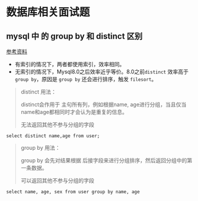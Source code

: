 # 数据库相关面试题

## mysql 中 的 group by 和 distinct 区别

[参考资料](https://mp.weixin.qq.com/s/GvWaQoRB9GUU7fVc-ojtvQ)

* 有索引的情况下，两者都使用索引，效率相同。
* 无索引的情况下，Mysql8.0之后效率近乎等价。8.0之前`distinct` 效率高于 `group by`，原因是 `group by` 还会进行排序，触发 `filesort`。

> distinct 用法：
>
> distinct会作用于 主句所有列，例如根据name, age进行分组，当且仅当 name和age都相同时才会认为是重复的信息。
>
> 无法返回其他不参与分组的字段

```mysql
select distinct name,age from user;
```

>group by 用法：
>
>group by 会先对结果根据 后接字段来进行分组排序，然后返回分组中的第一条数据。
>
>可以返回其他不参与分组的字段

```mysql
select name, age, sex from user group by name, age
```
